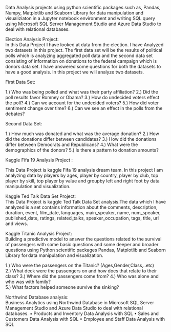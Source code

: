 Data Analysis projects using python scientific packages such as, Pandas, Numpy, Matplotlib and Seaborn Library for data manipulation and visualiziaton in a Jupyter notebook environment and writing SQL query using Microsoft SQL Server Management Studio and Azure Data Studio to deal with relational databases.


Election Analysis Project:                                                                                                                                  
In this Data Project I have looked at data from the election. I have Analyzed two datasets in this project. The first data set will be the results of political polls which is analyzing aggregated poll data and the second data set consisting of information on donations to the federal campaign which is donors data set. I have answered some questions for both the datasets to have a good analysis. In this project we will analyze two datasets. 

First Data Set:

1.) Who was being polled and what was their party affiliation?
2.) Did the poll results favor Romney or Obama?
3.) How do undecided voters effect the poll?
4.) Can we account for the undecided voters?
5.) How did voter sentiment change over time?
6.) Can we see an effect in the polls from the debates?

Second Data Set:

1.) How much was donated and what was the average donation?
2.) How did the donations differ between candidates?
3.) How did the donations differ between Democrats and Republicans?
4.) What were the demographics of the donors?
5.) Is there a pattern to donation amounts?


Kaggle Fifa 19 Analysis Project :                                                                   

This Data Project is kaggle Fifa 19 analysis dream team. In this project I am analyzing data by players by ages, player by country, player by club, top player by skill, top player by value and groupby left and right foot by data manipulation and visualization. 


Kaggle Ted Talk Data Set Project:                                                                                                                                
This Data Project is kaggle Ted Talk Data Set analysis.The data which I have analyzed is a set contains information about the comments, description, duration, event, film_date, languages, main_speaker, name, num_speaker, published_date, ratings, related_talks, speaker_occupation, tags, title, url and views.  


Kaggle Titanic Analysis Project:                                                                                                                                 
Building a predictive model to answer the questions related to the survival of passengers with some basic questions and some deeper and broader questions using Python scientific packages Pandas, Matplotlib and Seaborn Library for data manipulation and visualization. 

1.) Who were the passengers on the Titanic? (Ages,Gender,Class,..etc)  
2.) What deck were the passengers on and how does that relate to their class? 
3.) Where did the passengers come from? 
4.) Who was alone and who was with family?  
5.) What factors helped someone survive the sinking?

Northwind Database analysis:                                                                                                                                   
Business Analytics using Northwind Database in Microsoft SQL Server Management Studio and Azure Data Studio to deal with relational databases. 
•	Products and Inventory Data Analysis with SQL
•	Sales and Customers Data Analysis with SQL
•	Employee and Staff Data Analysis with SQL
 
 

 

 



 
